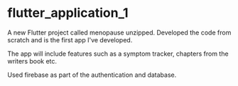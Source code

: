 # flutter_application_1

A new Flutter project called menopause unzipped. Developed the code from scratch and is the first app I've developed. 

The app will include features such as a symptom tracker, chapters from the writers book etc. 

Used firebase as part of the authentication and database.




